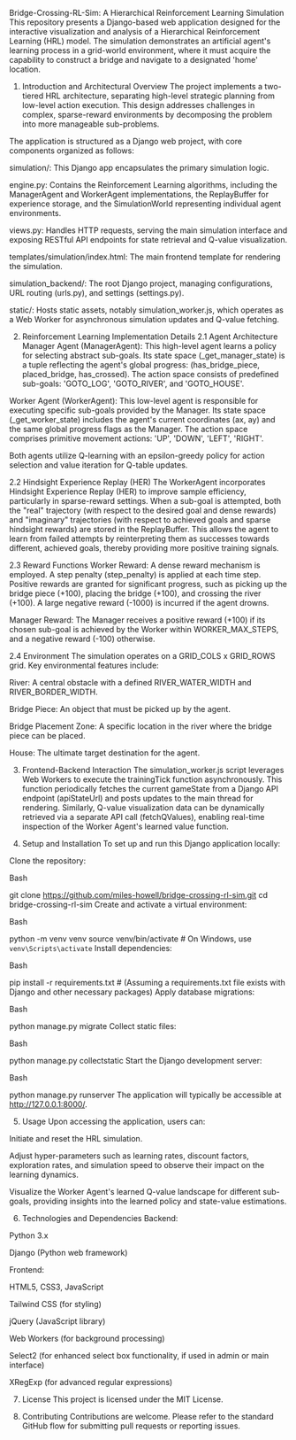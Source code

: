 Bridge-Crossing-RL-Sim: A Hierarchical Reinforcement Learning Simulation
This repository presents a Django-based web application designed for the interactive visualization and analysis of a Hierarchical Reinforcement Learning (HRL) model. The simulation demonstrates an artificial agent's learning process in a grid-world environment, where it must acquire the capability to construct a bridge and navigate to a designated 'home' location.

1. Introduction and Architectural Overview
The project implements a two-tiered HRL architecture, separating high-level strategic planning from low-level action execution. This design addresses challenges in complex, sparse-reward environments by decomposing the problem into more manageable sub-problems.

The application is structured as a Django web project, with core components organized as follows:

simulation/: This Django app encapsulates the primary simulation logic.

engine.py: Contains the Reinforcement Learning algorithms, including the ManagerAgent and WorkerAgent implementations, the ReplayBuffer for experience storage, and the SimulationWorld representing individual agent environments.

views.py: Handles HTTP requests, serving the main simulation interface and exposing RESTful API endpoints for state retrieval and Q-value visualization.

templates/simulation/index.html: The main frontend template for rendering the simulation.

simulation_backend/: The root Django project, managing configurations, URL routing (urls.py), and settings (settings.py).

static/: Hosts static assets, notably simulation_worker.js, which operates as a Web Worker for asynchronous simulation updates and Q-value fetching.

2. Reinforcement Learning Implementation Details
2.1 Agent Architecture
Manager Agent (ManagerAgent): This high-level agent learns a policy for selecting abstract sub-goals. Its state space (_get_manager_state) is a tuple reflecting the agent's global progress: (has_bridge_piece, placed_bridge, has_crossed). The action space consists of predefined sub-goals: 'GOTO_LOG', 'GOTO_RIVER', and 'GOTO_HOUSE'.

Worker Agent (WorkerAgent): This low-level agent is responsible for executing specific sub-goals provided by the Manager. Its state space (_get_worker_state) includes the agent's current coordinates (ax, ay) and the same global progress flags as the Manager. The action space comprises primitive movement actions: 'UP', 'DOWN', 'LEFT', 'RIGHT'.

Both agents utilize Q-learning with an epsilon-greedy policy for action selection and value iteration for Q-table updates.

2.2 Hindsight Experience Replay (HER)
The WorkerAgent incorporates Hindsight Experience Replay (HER) to improve sample efficiency, particularly in sparse-reward settings. When a sub-goal is attempted, both the "real" trajectory (with respect to the desired goal and dense rewards) and "imaginary" trajectories (with respect to achieved goals and sparse hindsight rewards) are stored in the ReplayBuffer. This allows the agent to learn from failed attempts by reinterpreting them as successes towards different, achieved goals, thereby providing more positive training signals.

2.3 Reward Functions
Worker Reward: A dense reward mechanism is employed. A step penalty (step_penalty) is applied at each time step. Positive rewards are granted for significant progress, such as picking up the bridge piece (+100), placing the bridge (+100), and crossing the river (+100). A large negative reward (-1000) is incurred if the agent drowns.

Manager Reward: The Manager receives a positive reward (+100) if its chosen sub-goal is achieved by the Worker within WORKER_MAX_STEPS, and a negative reward (-100) otherwise.

2.4 Environment
The simulation operates on a GRID_COLS x GRID_ROWS grid. Key environmental features include:

River: A central obstacle with a defined RIVER_WATER_WIDTH and RIVER_BORDER_WIDTH.

Bridge Piece: An object that must be picked up by the agent.

Bridge Placement Zone: A specific location in the river where the bridge piece can be placed.

House: The ultimate target destination for the agent.

3. Frontend-Backend Interaction
The simulation_worker.js script leverages Web Workers to execute the trainingTick function asynchronously. This function periodically fetches the current gameState from a Django API endpoint (apiStateUrl) and posts updates to the main thread for rendering. Similarly, Q-value visualization data can be dynamically retrieved via a separate API call (fetchQValues), enabling real-time inspection of the Worker Agent's learned value function.

4. Setup and Installation
To set up and run this Django application locally:

Clone the repository:

Bash

git clone https://github.com/miles-howell/bridge-crossing-rl-sim.git
cd bridge-crossing-rl-sim
Create and activate a virtual environment:

Bash

python -m venv venv
source venv/bin/activate  # On Windows, use `venv\Scripts\activate`
Install dependencies:

Bash

pip install -r requirements.txt # (Assuming a requirements.txt file exists with Django and other necessary packages)
Apply database migrations:

Bash

python manage.py migrate
Collect static files:

Bash

python manage.py collectstatic
Start the Django development server:

Bash

python manage.py runserver
The application will typically be accessible at http://127.0.0.1:8000/.

5. Usage
Upon accessing the application, users can:

Initiate and reset the HRL simulation.

Adjust hyper-parameters such as learning rates, discount factors, exploration rates, and simulation speed to observe their impact on the learning dynamics.

Visualize the Worker Agent's learned Q-value landscape for different sub-goals, providing insights into the learned policy and state-value estimations.

6. Technologies and Dependencies
Backend:

Python 3.x

Django (Python web framework)

Frontend:

HTML5, CSS3, JavaScript

Tailwind CSS (for styling)

jQuery (JavaScript library)

Web Workers (for background processing)

Select2 (for enhanced select box functionality, if used in admin or main interface)

XRegExp (for advanced regular expressions)

7. License
This project is licensed under the MIT License.

8. Contributing
Contributions are welcome. Please refer to the standard GitHub flow for submitting pull requests or reporting issues.
